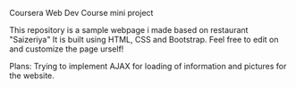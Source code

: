 Coursera Web Dev Course mini project

This repository is a sample webpage i made based on restaurant "Saizeriya"
It is built using HTML, CSS and Bootstrap.
Feel free to edit on and customize the page urself!

Plans:
Trying to implement AJAX for loading of information and pictures for the website.
